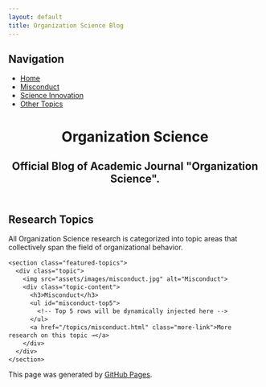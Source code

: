 ```yaml
---
layout: default
title: Organization Science Blog
---
```


<div class="nav-bar">
  <h2>Navigation</h2>
  <ul>
    <li><a href="https://organizationscience.github.io/">Home</a></li>
    <li><a href="/topics/misconduct.html">Misconduct</a></li>
    <li><a href="/topics/science.html">Science Innovation</a></li>
    <li><a href="/topics/other-topic.html">Other Topics</a></li>
  </ul>
</div>

<div class="content-container">
  <header class="page-header" role="banner">
    <h1 class="project-name">
      <a href="https://organizationscience.github.io/" style="text-decoration: none; color: inherit;">
        Organization Science
      </a>
    </h1>
    <h2 class="project-tagline">Official Blog of Academic Journal "Organization Science".</h2>
  </header>

  <main id="content" class="main-content" role="main">
    <h2>Research Topics</h2>
    <p>
      All Organization Science research is categorized into topic areas that collectively span the field of organizational behavior.
    </p>

    <section class="featured-topics">
      <div class="topic">
        <img src="assets/images/misconduct.jpg" alt="Misconduct">
        <div class="topic-content">
          <h3>Misconduct</h3>
          <ul id="misconduct-top5">
            <!-- Top 5 rows will be dynamically injected here -->
          </ul>
          <a href="/topics/misconduct.html" class="more-link">More research on this topic →</a>
        </div>
      </div>
    </section>
  </main>

  <footer class="site-footer">
    <span class="site-footer-credits">This page was generated by <a href="https://pages.github.com">GitHub Pages</a>.</span>
  </footer>
</div>

<script>
  document.addEventListener("DOMContentLoaded", function () {
    const misconductUrl = "/topics/misconduct.html";

    fetch(misconductUrl)
      .then((response) => response.text())
      .then((html) => {
        const parser = new DOMParser();
        const doc = parser.parseFromString(html, "text/html");
        const table = doc.querySelector("#researchTable tbody");
        const rows = table.querySelectorAll("tr");
        const misconductList = document.getElementById("misconduct-top5");

        for (let i = 0; i < Math.min(5, rows.length); i++) {
          const cells = rows[i].querySelectorAll("td");
          const category = cells[0].textContent.trim();
          const subcategory = cells[1].textContent.trim();
          const author = cells[2].textContent.trim();

          const listItem = document.createElement("li");
          listItem.innerHTML = `
            <strong>${author}</strong> - <em>${category}</em>, ${subcategory} 
            (<a href="${misconductUrl}#row-${i}">View Details</a>)
          `;
          misconductList.appendChild(listItem);
        }
      })
      .catch((error) => console.error("Error fetching misconduct data:", error));
  });
</script>
